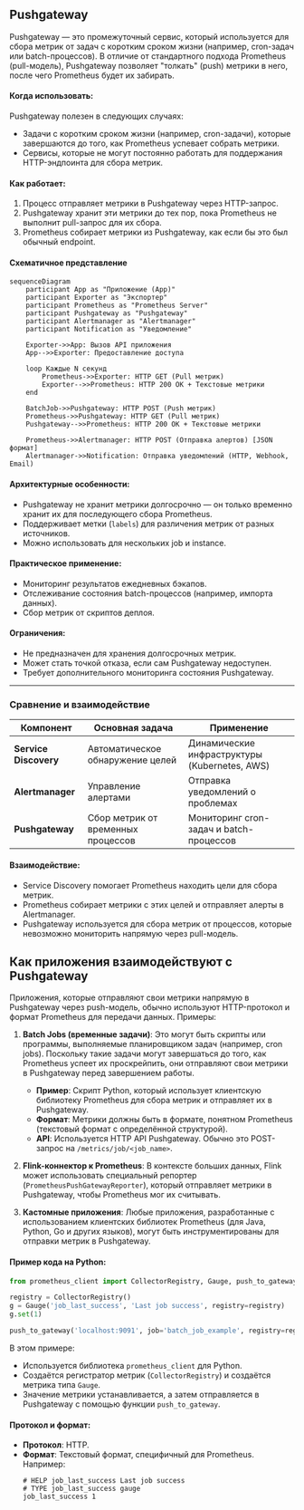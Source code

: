 ## **Pushgateway**  
Pushgateway — это промежуточный сервис, который используется для сбора метрик от задач с коротким сроком жизни (например, cron-задач или batch-процессов). В отличие от стандартного подхода Prometheus (pull-модель), Pushgateway позволяет "толкать" (push) метрики в него, после чего Prometheus будет их забирать.

#### Когда использовать:
Pushgateway полезен в следующих случаях:
- Задачи с коротким сроком жизни (например, cron-задачи), которые завершаются до того, как Prometheus успевает собрать метрики.
- Сервисы, которые не могут постоянно работать для поддержания HTTP-эндпоинта для сбора метрик.
    
#### Как работает:
1. Процесс отправляет метрики в Pushgateway через HTTP-запрос.
2. Pushgateway хранит эти метрики до тех пор, пока Prometheus не выполнит pull-запрос для их сбора.
3. Prometheus собирает метрики из Pushgateway, как если бы это был обычный endpoint.

#### Схематичное представление

```mermaid
sequenceDiagram
    participant App as "Приложение (App)"
    participant Exporter as "Экспортер"
    participant Prometheus as "Prometheus Server"
    participant Pushgateway as "Pushgateway"
    participant Alertmanager as "Alertmanager"
    participant Notification as "Уведомление"

    Exporter->>App: Вызов API приложения
    App-->>Exporter: Предоставление доступа

    loop Каждые N секунд
        Prometheus->>Exporter: HTTP GET (Pull метрик)
        Exporter-->>Prometheus: HTTP 200 OK + Текстовые метрики
    end

    BatchJob->>Pushgateway: HTTP POST (Push метрик)
    Prometheus->>Pushgateway: HTTP GET (Pull метрик)
    Pushgateway-->>Prometheus: HTTP 200 OK + Текстовые метрики

    Prometheus->>Alertmanager: HTTP POST (Отправка алертов) [JSON формат]
    Alertmanager->>Notification: Отправка уведомлений (HTTP, Webhook, Email)
```

#### Архитектурные особенности:
- Pushgateway не хранит метрики долгосрочно — он только временно хранит их для последующего сбора Prometheus.
- Поддерживает метки (`labels`) для различения метрик от разных источников.
- Можно использовать для нескольких job и instance.

#### Практическое применение:
- Мониторинг результатов ежедневных бэкапов.
- Отслеживание состояния batch-процессов (например, импорта данных).
- Сбор метрик от скриптов деплоя.

#### Ограничения:
- Не предназначен для хранения долгосрочных метрик.
- Может стать точкой отказа, если сам Pushgateway недоступен.
- Требует дополнительного мониторинга состояния Pushgateway.

---

### Сравнение и взаимодействие

| Компонент         | Основная задача                              | Применение                                  |
|-------------------|----------------------------------------------|--------------------------------------------|
| **Service Discovery** | Автоматическое обнаружение целей           | Динамические инфраструктуры (Kubernetes, AWS) |
| **Alertmanager**   | Управление алертами                          | Отправка уведомлений о проблемах            |
| **Pushgateway**    | Сбор метрик от временных процессов          | Мониторинг cron-задач и batch-процессов     |

#### Взаимодействие:
- Service Discovery помогает Prometheus находить цели для сбора метрик.
- Prometheus собирает метрики с этих целей и отправляет алерты в Alertmanager.
- Pushgateway используется для сбора метрик от процессов, которые невозможно мониторить напрямую через pull-модель.

## Как приложения взаимодействуют с Pushgateway
Приложения, которые отправляют свои метрики напрямую в Pushgateway через push-модель, обычно используют HTTP-протокол и формат Prometheus для передачи данных. Примеры:

1. **Batch Jobs (временные задачи)**: Это могут быть скрипты или программы, выполняемые планировщиком задач (например, cron jobs). Поскольку такие задачи могут завершаться до того, как Prometheus успеет их проскрейпить, они отправляют свои метрики в Pushgateway перед завершением работы.

   - **Пример**: Скрипт Python, который использует клиентскую библиотеку Prometheus для сбора метрик и отправляет их в Pushgateway.
   - **Формат**: Метрики должны быть в формате, понятном Prometheus (текстовый формат с определённой структурой).
   - **API**: Используется HTTP API Pushgateway. Обычно это POST-запрос на `/metrics/job/<job_name>`.

2. **Flink-коннектор к Prometheus**: В контексте больших данных, Flink может использовать специальный репортер (`PrometheusPushGatewayReporter`), который отправляет метрики в Pushgateway, чтобы Prometheus мог их считывать.

3. **Кастомные приложения**: Любые приложения, разработанные с использованием клиентских библиотек Prometheus (для Java, Python, Go и других языков), могут быть инструментированы для отправки метрик в Pushgateway.

#### Пример кода на Python:
```python
from prometheus_client import CollectorRegistry, Gauge, push_to_gateway

registry = CollectorRegistry()
g = Gauge('job_last_success', 'Last job success', registry=registry)
g.set(1)

push_to_gateway('localhost:9091', job='batch_job_example', registry=registry)
```

В этом примере:
- Используется библиотека `prometheus_client` для Python.
- Создаётся регистратор метрик (`CollectorRegistry`) и создаётся метрика типа `Gauge`.
- Значение метрики устанавливается, а затем отправляется в Pushgateway с помощью функции `push_to_gateway`.

#### Протокол и формат:
- **Протокол**: HTTP.
- **Формат**: Текстовый формат, специфичный для Prometheus. Например:
  ```
  # HELP job_last_success Last job success
  # TYPE job_last_success gauge
  job_last_success 1
  ```
